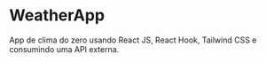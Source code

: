 # WeatherApp
App de clima do zero usando React JS, React Hook, Tailwind CSS e consumindo uma API externa. 
